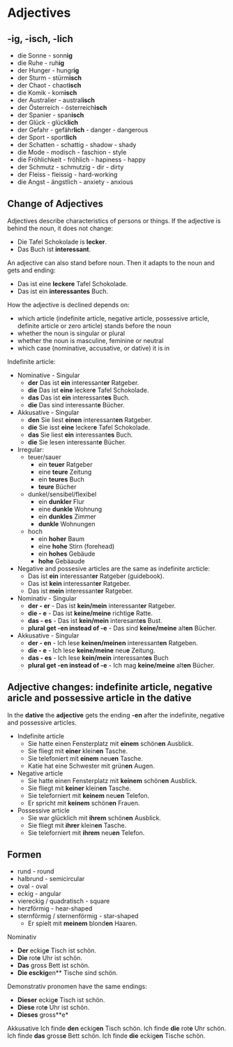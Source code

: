 # Adjectives

## -ig, -isch, -lich

-  die Sonne - sonn**ig**
-  die Ruhe - ruh**ig**
-  der Hunger - hungr**ig**
-  der Sturm - stürm**isch**
-  der Chaot - chaot**isch**
-  die Komik - kom**isch**
-  der Australier - austral**isch**
-  der Österreich - österreich**isch**
-  der Spanier - span**isch**
-  der Glück - glück**lich**
-  der Gefahr - gefähr**lich** - danger - dangerous
-  der Sport - sport**lich**
-  der Schatten - schattig - shadow - shady
-  die Mode - modisch - faschion - style
-  die Fröhlichkeit - fröhlich - hapiness - happy
-  der Schmutz - schmutzig - dir - dirty
-  der Fleiss - fleissig - hard-working
-  die Angst - ängstlich - anxiety - anxious

## Change of Adjectives

Adjectives describe characteristics of persons or things. If the adjective is behind the noun, it does not change:

- Die Tafel Schokolade is **lecker**.
- Das Buch ist **interessant**.

An adjective can also stand before noun. Then it adapts to the noun and gets and ending:

-  Das ist eine **leckere** Tafel Schokolade.
-  Das ist ein **interessantes** Buch.

How the adjective is declined depends on:

-  which article (indefinite article, negative article, possessive article, definite article or zero article) stands before the noun
-  whether the noun is singular or plural
-  whether the noun is masculine, feminine or neutral
-  which case (nominative, accusative, or dative) it is in

Indefinite article:
-  Nominative - Singular
    -  **der** Das ist **ein** interessant**er** Ratgeber.
    -  **die** Das ist **eine** lecker**e** Tafel Schokolade.
    -  **das** Das ist **ein** interessant**es** Buch.
    -  **die** Das sind interessant**e** Bücher.
-  Akkusative - Singular
    -  **den** Sie liest **einen** interessant**en** Ratgeber.
    -  **die** Sie isst **eine** lecker**e** Tafel Schokolade.
    -  **das** Sie liest **ein** interessant**es** Buch.
    -  **die** Sie lesen interessant**e** Bücher.
-  Irregular:
    -  teuer/sauer
        -  ein **teuer** Ratgeber
        -  eine **teure** Zeitung
        -  ein **teures** Buch
        -  **teure** Bücher
    -  dunkel/sensibel/flexibel
        -  ein **dunkler** Flur
        -  eine **dunkle** Wohnung
        -  ein **dunkles** Zimmer
        -  **dunkle** Wohnungen
    -  hoch
        -  ein **hoher** Baum
        -  eine **hohe** Stirn (forehead)
        -  ein **hohes** Gebäude
        -  **hohe** Gebäaude
-  Negative and possesive articles are the same as  indefinite arcticle:
    -   Das ist **ein** interessant**er** Ratgeber (guidebook).
    -   Das ist **kein** interessant**er** Ratgeber.
    -   Das ist **mein** interessant**er** Ratgeber.
-  Nominativ - Singular
    -   **der - er** - Das ist **kein/mein** interessant**er** Ratgeber.
    -   **die - e** - Das ist **keine/meine** richtig**e** Ratte.
    -   **das - es** - Das ist **kein/mein** interesant**es** Bust.
    -   **plural get -en instead of -e** - Das sind **keine/meine** alt**en** Bücher.
-  Akkusative - Singular
    -   **der - en** - Ich lese **keinen/meinen** interessant**en** Ratgeben.
    -   **die - e** - Ich lese **keine/meine** neu**e** Zeitung.
    -   **das - es** - Ich lese **kein/mein** interessant**es** Buch
    -   **plural get -en instead of -e** - Ich mag **keine/meine** alt**en** Bücher.

## Adjective changes: indefinite article, negative aricle and possessive article in the dative

In the **dative** the **adjective** gets the ending **-en** after the indefinite, negative and possessive articles.

-    Indefinite article
        -    Sie hatte einen Fensterplatz mit **einem** schön**en** Ausblick.
        -    Sie fliegt mit **einer** klein**en** Tasche.
        -    Sie telefoniert mit **einem** neu**en** Tasche.
        -    Katie hat eine Schwester mit grün**en** Augen.
-    Negative article
        -    Sie hatte einen Fensterplatz mit **keinem** schön**en** Ausblick.
        -    Sie fliegt mit **keiner** klein**en** Tasche.
        -    Sie teleforniert mit **keinem** neu**en** Telefon.
        -    Er spricht mit **keinem** schön**en** Frauen.
-    Possessive article
        -    Sie war glücklich mit **ihrem** schön**en** Ausblick.
        -    Sie fliegt mit **ihrer** klein**en** Tasche.
        -    Sie teleforniert mit **ihrem** neu**en** Telefon.


## Formen

-    rund - round
-    halbrund - semicircular
-    oval - oval
-    eckig - angular
-    viereckig / quadratisch - square
-    herzförmig - hear-shaped
-    sternförmig / sternenförmig - star-shaped
        -    Er spielt mit **meinem** blond**en** Haaren.

Nominativ
-    **Der** eckig**e** Tisch ist schön.
-    **Die** rot**e** Uhr ist schön.
-    **Das** gross Bett ist schön.
-    **Die esckig**en** Tische sind schön.

Demonstrativ pronomen have the same endings:
-    **Dieser** eckig**e** Tisch ist schön.
-    **Diese** rot**e** Uhr ist schön.
-    **Dieses** gross**e*

Akkusative
Ich finde **den** eckig**en** Tisch schön.
Ich finde **die** rot**e** Uhr schön.
Ich finde **das** gross**e** Bett schön.
Ich finde **die** eckig**en** Tische schön.
